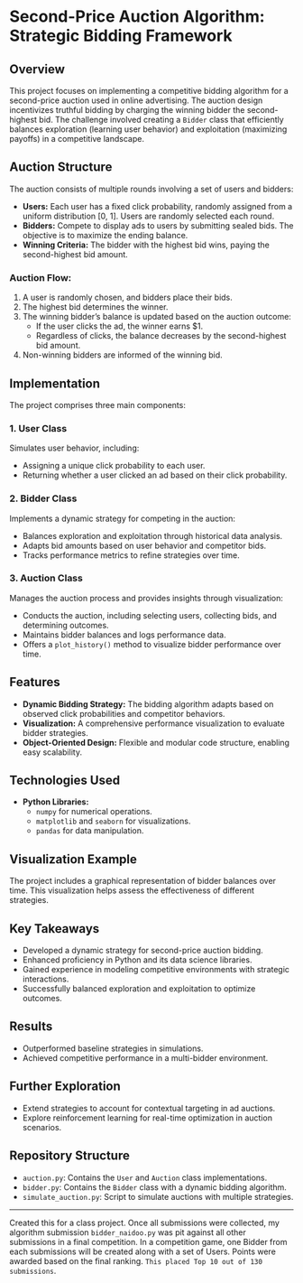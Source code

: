 # Second-Price Auction Algorithm: Strategic Bidding Framework

## **Overview**
This project focuses on implementing a competitive bidding algorithm for a second-price auction used in online advertising. The auction design incentivizes truthful bidding by charging the winning bidder the second-highest bid. The challenge involved creating a `Bidder` class that efficiently balances exploration (learning user behavior) and exploitation (maximizing payoffs) in a competitive landscape.

## **Auction Structure**
The auction consists of multiple rounds involving a set of users and bidders:
- **Users:** Each user has a fixed click probability, randomly assigned from a uniform distribution [0, 1]. Users are randomly selected each round.
- **Bidders:** Compete to display ads to users by submitting sealed bids. The objective is to maximize the ending balance.
- **Winning Criteria:** The bidder with the highest bid wins, paying the second-highest bid amount.

### Auction Flow:
1. A user is randomly chosen, and bidders place their bids.
2. The highest bid determines the winner.
3. The winning bidder’s balance is updated based on the auction outcome:
   - If the user clicks the ad, the winner earns \$1.
   - Regardless of clicks, the balance decreases by the second-highest bid amount.
4. Non-winning bidders are informed of the winning bid.

## **Implementation**
The project comprises three main components: 

### **1. User Class**
Simulates user behavior, including:
- Assigning a unique click probability to each user.
- Returning whether a user clicked an ad based on their click probability.

### **2. Bidder Class**
Implements a dynamic strategy for competing in the auction:
- Balances exploration and exploitation through historical data analysis.
- Adapts bid amounts based on user behavior and competitor bids.
- Tracks performance metrics to refine strategies over time.

### **3. Auction Class**
Manages the auction process and provides insights through visualization:
- Conducts the auction, including selecting users, collecting bids, and determining outcomes.
- Maintains bidder balances and logs performance data.
- Offers a `plot_history()` method to visualize bidder performance over time.

## **Features**
- **Dynamic Bidding Strategy:** The bidding algorithm adapts based on observed click probabilities and competitor behaviors.
- **Visualization:** A comprehensive performance visualization to evaluate bidder strategies.
- **Object-Oriented Design:** Flexible and modular code structure, enabling easy scalability.

## **Technologies Used**
- **Python Libraries:** 
  - `numpy` for numerical operations.
  - `matplotlib` and `seaborn` for visualizations.
  - `pandas` for data manipulation.
  
## **Visualization Example**
The project includes a graphical representation of bidder balances over time. This visualization helps assess the effectiveness of different strategies.

## **Key Takeaways**
- Developed a dynamic strategy for second-price auction bidding.
- Enhanced proficiency in Python and its data science libraries.
- Gained experience in modeling competitive environments with strategic interactions.
- Successfully balanced exploration and exploitation to optimize outcomes.

## **Results**
- Outperformed baseline strategies in simulations.
- Achieved competitive performance in a multi-bidder environment.

## **Further Exploration**
- Extend strategies to account for contextual targeting in ad auctions.
- Explore reinforcement learning for real-time optimization in auction scenarios.

## **Repository Structure**
- `auction.py`: Contains the `User` and `Auction` class implementations.
- `bidder.py`: Contains the `Bidder` class with a dynamic bidding algorithm.
- `simulate_auction.py`: Script to simulate auctions with multiple strategies.

---

Created this for a class project. Once all submissions were collected, my algorithm submission `bidder_naidoo.py` was pit against all other submissions in a final competition. In a competition game, one Bidder from each submissions will be created along with a set of Users. Points were awarded based on the final ranking. `This placed Top 10 out of 130 submissions`.